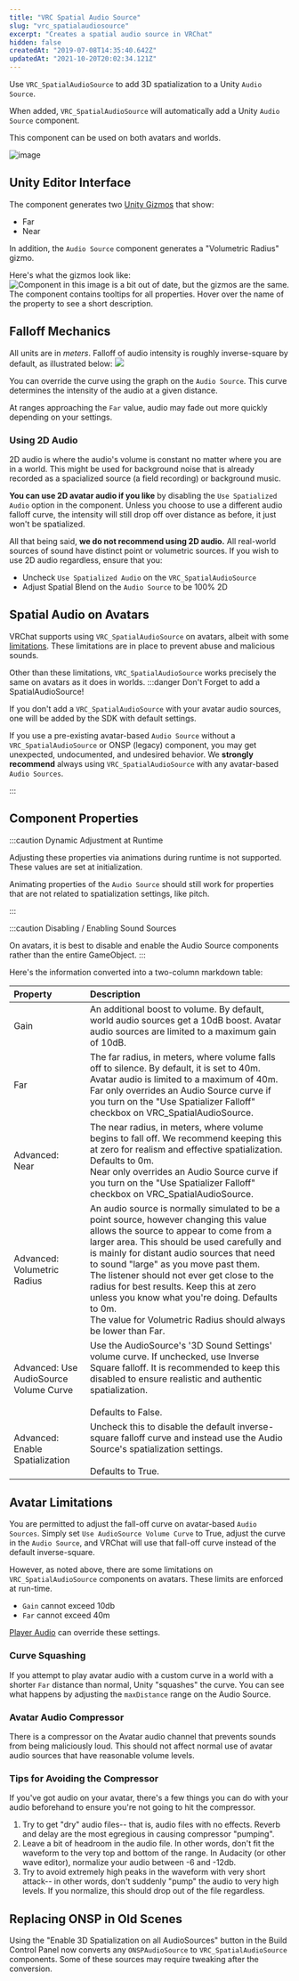 ```yaml
---
title: "VRC Spatial Audio Source"
slug: "vrc_spatialaudiosource"
excerpt: "Creates a spatial audio source in VRChat"
hidden: false
createdAt: "2019-07-08T14:35:40.642Z"
updatedAt: "2021-10-20T20:02:34.121Z"
---
```

Use `VRC_SpatialAudioSource` to add 3D spatialization to a Unity `Audio Source`.

When added, `VRC_SpatialAudioSource` will automatically add a Unity `Audio Source` component.

This component can be used on both avatars and worlds.

![image](/img/worlds/vrc_spatialaudiosource-1.png)
## Unity Editor Interface

The component generates two [Unity Gizmos](https://docs.unity3d.com/2019.4/Documentation/ScriptReference/Gizmos.html) that show:

- Far
- Near

In addition, the `Audio Source` component generates a "Volumetric Radius" gizmo.

Here's what the gizmos look like:
![Component in this image is a bit out of date, but the gizmos are the same.](/img/worlds/vrc_spatialaudiosource-e975780-Unity_2019-07-09_11-51-13.png)
The component contains tooltips for all properties. Hover over the name of the property to see a short description.

## Falloff Mechanics

All units are in *meters*. Falloff of audio intensity is roughly inverse-square by default, as illustrated below:
![](/img/worlds/vrc_spatialaudiosource-c969d41-crowhurst_basic_audio_vol1-39.gif)

You can override the curve using the graph on the `Audio Source`. This curve determines the intensity of the audio at a given distance.

At ranges approaching the `Far` value, audio may fade out more quickly depending on your settings.

### Using 2D Audio

2D audio is where the audio's volume is constant no matter where you are in a world. This might be used for background noise that is already recorded as a spacialized source (a field recording) or background music.

**You can use 2D avatar audio if you like** by disabling the `Use Spatialized Audio` option in the component. Unless you choose to use a different audio falloff curve, the intensity will still drop off over distance as before, it just won't be spatialized.

All that being said, **we do not recommend using 2D audio.** All real-world sources of sound have distinct point or volumetric sources. If you wish to use 2D audio regardless, ensure that you:
- Uncheck `Use Spatialized Audio` on the `VRC_SpatialAudioSource`
- Adjust Spatial Blend on the `Audio Source` to be 100% 2D

## Spatial Audio on Avatars

VRChat supports using `VRC_SpatialAudioSource` on avatars, albeit with some [limitations](/worlds/components/vrc_spatialaudiosource#section-avatar-limitations). These limitations are in place to prevent abuse and malicious sounds.

Other than these limitations, `VRC_SpatialAudioSource` works precisely the same on avatars as it does in worlds.
:::danger Don't Forget to add a SpatialAudioSource!

If you don't add a `VRC_SpatialAudioSource` with your avatar audio sources, one will be added by the SDK with default settings.

If you use a pre-existing avatar-based `Audio Source` without a `VRC_SpatialAudioSource` or ONSP (legacy) component, you may get unexpected, undocumented, and undesired behavior. We **strongly recommend** always using `VRC_SpatialAudioSource` with any avatar-based `Audio Sources`.

:::

## Component Properties

:::caution Dynamic Adjustment at Runtime

Adjusting these properties via animations during runtime is not supported. These values are set at initialization.

Animating properties of the `Audio Source` should still work for properties that are not related to spatialization settings, like pitch.

:::

:::caution Disabling / Enabling Sound Sources

On avatars, it is best to disable and enable the Audio Source components rather than the entire GameObject.
:::

Here's the information converted into a two-column markdown table:

| Property                         | Description     |
| :-- | :-- |
| Gain                             | An additional boost to volume. By default, world audio sources get a 10dB boost. Avatar audio sources are limited to a maximum gain of 10dB. |
| Far                              | The far radius, in meters, where volume falls off to silence. By default, it is set to 40m. Avatar audio is limited to a maximum of 40m. <br /> Far only overrides an Audio Source curve if you turn on the "Use Spatializer Falloff" checkbox on VRC_SpatialAudioSource. |
| Advanced: Near                   | The near radius, in meters, where volume begins to fall off. We recommend keeping this at zero for realism and effective spatialization. Defaults to 0m. <br /> Near only overrides an Audio Source curve if you turn on the "Use Spatializer Falloff" checkbox on VRC_SpatialAudioSource.  |                                                                                                                                                 |
| Advanced: Volumetric Radius      | An audio source is normally simulated to be a point source, however changing this value allows the source to appear to come from a larger area. This should be used carefully and is mainly for distant audio sources that need to sound "large" as you move past them. <br /> The listener should not ever get close to the radius for best results. Keep this at zero unless you know what you're doing. Defaults to 0m. <br />  The value for Volumetric Radius should always be lower than Far. |
| Advanced: Use AudioSource Volume Curve | Use the AudioSource's '3D Sound Settings' volume curve. If unchecked, use Inverse Square falloff. It is recommended to keep this disabled to ensure realistic and authentic spatialization. <br /> <br /> Defaults to False. |
| Advanced: Enable Spatialization  | Uncheck this to disable the default inverse-square falloff curve and instead use the Audio Source's spatialization settings. <br /><br /> Defaults to True.|

## Avatar Limitations
You are permitted to adjust the fall-off curve on avatar-based `Audio Sources`. Simply set `Use AudioSource Volume Curve` to True, adjust the curve in the `Audio Source`, and VRChat will use that fall-off curve instead of the default inverse-square.

However, as noted above, there are some limitations on `VRC_SpatialAudioSource` components on avatars. These limits are enforced at run-time.

- `Gain` cannot exceed 10db
- `Far` cannot exceed 40m

[Player Audio](/worlds/udon/players/player-audio) can override these settings.

### Curve Squashing

If you attempt to play avatar audio with a custom curve in a world with a shorter `Far` distance than normal, Unity "squashes" the curve. You can see what happens by adjusting the `maxDistance` range on the Audio Source.

### Avatar Audio Compressor
There is a compressor on the Avatar audio channel that prevents sounds from being maliciously loud. This should not affect normal use of avatar audio sources that have reasonable volume levels.

### Tips for Avoiding the Compressor

If you've got audio on your avatar, there's a few things you can do with your audio beforehand to ensure you're not going to hit the compressor.

1. Try to get "dry" audio files-- that is, audio files with no effects. Reverb and delay are the most egregious in causing compressor "pumping".
2. Leave a bit of headroom in the audio file. In other words, don't fit the waveform to the very top and bottom of the range. In Audacity (or other wave editor), normalize your audio between -6 and -12db.
3. Try to avoid extremely high peaks in the waveform with very short attack-- in other words, don't suddenly "pump" the audio to very high levels. If you normalize, this should drop out of the file regardless.

## Replacing ONSP in Old Scenes

Using the "Enable 3D Spatialization on all AudioSources" button in the Build Control Panel now converts any `ONSPAudioSource` to `VRC_SpatialAudioSource` components. Some of these sources may require tweaking after the conversion.